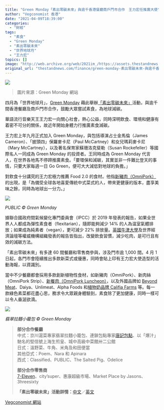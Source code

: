 ```yaml
---
title: "Green Monday「素出零碳未來」與逾千香港餐廳商戶門市合作　王力宏任推廣大使"
author: "Vegconomist 香港"
date: "2021-04-09T18:39:00"
categories:
  - "財經"
tags:
  - "素食"
  - "Green Monday"
  - "素出零碳未來"
  - "世界地球月"
  - "王力宏"
topics: []
image: "http://web.archive.org/web/2021im_/https://assets.thestandnews.com/media/photos/0_aDM8R.png"
original_url: "thestandnews.com/finance/green-monday-素出零碳未來-與逾千香港餐廳商戶門市合作-王力宏任推廣大使"
---
```

![](http://web.archive.org/web/2021im_/https://assets.thestandnews.com/media/photos/0_aDM8R.png)
> 圖片來源：Green Monday 網站

四月為「世界地球月」，[Green Monday](http://web.archive.org/web/20211229101751/https://vegconomist.hk/%e5%b8%82%e5%a0%b4%e8%b6%a8%e5%8b%a2/green-monday%e6%a6%ae%e7%99%bb%e3%80%8c%e3%80%8a%e8%b2%a1%e5%af%8c%e3%80%8b%e4%b8%ad%e5%9c%8b%e6%9c%80%e5%85%b7%e7%a4%be%e6%9c%83%e5%bd%b1%e9%9f%bf%e5%8a%9b%e7%9a%8420%e5%ae%b6%e5%89%b5%e6%a5%ad/) 藉此舉辦[「素出零碳未來」](http://web.archive.org/web/20211229101751/https://greenmonday.org/zh-hant/earthmonth2021/)活動，與逾千間香港餐廳及商戶門市合作，鼓勵大眾嘗試素食，為地球減碳。

華語流行音樂天王王力宏一向關心社會，熱心公益，同時深明飲食、環境和健康有着密不可分的關係，故近年開始身體力行推廣素食減碳。

王力宏上年九月正式加入 Green Monday，與包括導演占士金馬倫（James Cameron）、「披頭四」保羅麥卡尼（Paul McCartney）和女兒瑪莉麥卡尼（Mary McCartney），以及著名保育家蘇珊洛克斐勒（Susan Rockefeller）等國際名人一同成為 Green Monday 的投資者。王同時成為 Green Monday 代言人，在世界各地馬不停蹄推廣素食。「要環保和減碳，其實並非一件難比登天的事情，只要大家每週一日 Go Green，便可大大減低對地球的負擔。」

對飲食十分講究的王力宏極力推薦 Food 2.0 的食材。他指[新豬肉（OmniPork）](http://web.archive.org/web/20211229101751/https://vegconomist.hk/%e9%a4%90%e9%a3%b2%e7%be%8e%e9%a3%9f/%e6%96%b0%e8%b1%ac%e8%82%89%e7%99%bb%e9%99%b8%e8%8b%b1%e5%9c%8b/)的出現，是「為備受全球各地喜愛傳統中式菜式的人，帶來更健康的版本，盡享美味之餘，同時為地球出一分力。」

![](http://web.archive.org/web/2021im_/https://vegconomist.hk/wp-content/uploads/sites/11/2021/04/PUBLIC_Baked-Curry-OmniPork-with-Cheese-on-Portobello-768x1024.jpg)

_PUBLIC © Green Monday_

據聯合國政府間氣候變化專門委員會（IPCC）於 2019 年發表的報告，如果全世界人人都成為彈性素食者（flexitarian），隨即能夠減少 14% 的人為温室氣體排放；如果成為純素者（vegan），更可減少 22% 排放量。[英國牛津大學](http://web.archive.org/web/20211229101751/https://vegconomist.hk/%e7%92%b0%e5%a2%83/%e6%a4%8d%e7%89%a9%e6%80%a7%e9%a3%b2%e9%a3%9f%e6%98%af%e6%87%89%e5%b0%8d%e6%b0%a3%e5%80%99%e6%9a%96%e5%8c%96%e7%9a%84%e3%80%8c%e6%9c%80%e9%87%8d%e8%a6%81%e3%80%8d%e6%96%b9%e6%b3%95/)及世界經濟論壇等權威機構組織發表的報告皆指出，改變飲食習慣，減少吃肉，是可行且有效的減碳方法。 

「素出零碳未來」有多達 60 間餐廳和零售商參與，涉及門市逾 1,000 間。4 月 1 日起，各門市會陸續推出多款新菜式或優惠，同時會貼上印有王力宏大使造型的活動海報，以資識別。

當中不少餐廳都會採用多款創新植物性食材，如新豬肉（OmniPork）、新肉絲（OmniPork Strip）、[新餐肉（OmniPork Luncheon）](http://web.archive.org/web/20211229101751/https://vegconomist.hk/%e5%b8%82%e5%a0%b4%e8%b6%a8%e5%8b%a2/%e6%96%b0%e5%8a%a0%e5%9d%a1%ef%bc%9a%e6%96%b0%e9%a4%90%e8%82%89%e6%ad%a3%e5%bc%8f%e6%8e%a8%e5%87%ba-green-common%e4%b8%8b%e5%b9%b4%e5%88%9d%e9%96%8b%e5%b9%95/)，以及外國品牌如 [Beyond Meat](http://web.archive.org/web/20211229101751/https://vegconomist.hk/%e9%a4%90%e9%a3%b2%e7%be%8e%e9%a3%9f/beyond-meat%e9%ba%a5%e7%95%b6%e5%8b%9e%e7%b0%bd%e8%a8%82%e5%8d%94%e8%ad%b0%e6%8e%a8%e5%87%bamcplant%e9%a4%90%e5%96%ae-%e8%82%af%e5%be%b7%e5%9f%bataco-bell%e5%bf%85%e5%8b%9d%e5%ae%a2%e7%b7%8a%e9%9a%a8/)、Daiya、Unlimeat、Alpha Foods 和[植物奶品牌 Califia Farms](http://web.archive.org/web/20211229101751/https://vegconomist.hk/%e9%a4%90%e9%a3%b2%e7%be%8e%e9%a3%9f/%e4%b8%ad%e5%9c%8b%e6%a4%8d%e7%89%a9%e5%a5%b6%e9%8a%b7%e9%87%8f%e6%9a%b4%e5%8d%87800%ef%bc%8ccalifia-farms%e9%80%90%e6%bc%b8%e5%a3%af%e5%a4%a7/) 等。每一款綠色素菜都花盡心思，務求令大眾親身體驗到，素食除了更加健康，同時一樣可以令人垂涎欲滴。

![](http://web.archive.org/web/2021im_/https://vegconomist.hk/wp-content/uploads/sites/11/2021/04/Crystal-Jade_CJxGM_Group-Shot-OmniPork-dishes_1-871x1024.jpg)

_翡翠拉麵小籠包 © Green Monday_

> **部分合作餐廳**  
> 中式：京川滬菜專家翡翠拉麵小籠包、連鎖包點專家[唐記包點](http://web.archive.org/web/20211229101751/https://vegconomist.hk/%e5%b8%82%e5%a0%b4%e8%b6%a8%e5%8b%a2/%e9%a6%99%e6%b8%af%ef%bc%9a%e5%94%90%e8%a8%98%e5%8c%85%e9%bb%9e%e6%96%bc100%e9%96%93%e5%88%86%e5%ba%97%e6%8e%a8%e5%87%ba%e7%b4%94%e7%b4%a0%e6%96%b0%e8%b1%ac%e8%82%89%e8%8f%9c%e5%bc%8f/)、以「爆汁」馳名的堅信號上海生煎皇、城中高級中菜館卅二公館  
> 日式：溫野菜、牛角、米角及和田便當  
> 其他亞式：Poem、Nara 和 Apinara  
> 西式：Classified、PUBLIC、The Salted Pig、Odelice
> 
> **部分合作零售商**  
> [7-Eleven](http://web.archive.org/web/20211229101751/https://vegconomist.hk/%e5%b8%82%e5%a0%b4%e8%b6%a8%e5%8b%a2/green-monday%e8%88%877-eleven%e5%90%88%e4%bd%9c-%e9%80%be700%e9%96%93%e5%88%86%e5%ba%97%e6%8f%90%e4%be%9b%e7%b4%a0%e9%a3%9f%e7%94%a2%e5%93%81/)、city’super、惠康超級市場、Market Place by Jasons、3hreesixty
> 
> **「素出零碳未來」活動詳情：**[中文](http://web.archive.org/web/20211229101751/https://greenmonday.org/zh-hant/earthmonth2021/)／[英文](http://web.archive.org/web/20211229101751/https://greenmonday.org/en/earthmonth2021/)

[Vegconomist 網站](http://web.archive.org/web/20211229101751/https://vegconomist.hk/%E9%A4%90%E9%A3%B2%E7%BE%8E%E9%A3%9F/green-monday%E7%B4%A0%E5%87%BA%E9%9B%B6%E7%A2%B3%E6%9C%AA%E4%BE%86%E8%88%87%E9%80%BE%E5%8D%83%E9%A6%99%E6%B8%AF%E9%A4%90%E5%BB%B3%E5%95%86%E6%88%B6%E9%96%80%E5%B8%82%E5%90%88%E4%BD%9C/)